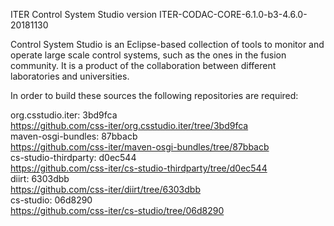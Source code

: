 ITER Control System Studio version ITER-CODAC-CORE-6.1.0-b3-4.6.0-20181130

Control System Studio is an Eclipse-based collection of tools
to monitor and operate large scale control systems, such as the
ones in the fusion community. It is a product of the collaboration
between different laboratories and universities.

In order to build these sources the following repositories are required:

org.csstudio.iter: 3bd9fca  
<https://github.com/css-iter/org.csstudio.iter/tree/3bd9fca>  
maven-osgi-bundles: 87bbacb  
<https://github.com/css-iter/maven-osgi-bundles/tree/87bbacb>  
cs-studio-thirdparty: d0ec544  
<https://github.com/css-iter/cs-studio-thirdparty/tree/d0ec544>  
diirt: 6303dbb  
<https://github.com/css-iter/diirt/tree/6303dbb>  
cs-studio: 06d8290  
<https://github.com/css-iter/cs-studio/tree/06d8290>  
